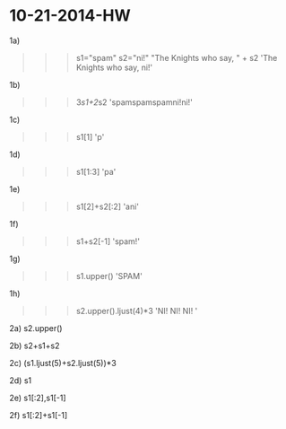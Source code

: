 10-21-2014-HW
=============
1a)
>>> s1="spam"
>>> s2="ni!"
>>> "The Knights who say, " + s2
'The Knights who say, ni!'

1b) 
>>> 3*s1+2*s2
'spamspamspamni!ni!'

1c)
>>> s1[1]
'p'

1d)
>>> s1[1:3]
'pa'

1e)
>>> s1[2]+s2[:2]
'ani'

1f)
>>> s1+s2[-1]
'spam!'

1g)
>>> s1.upper()
'SPAM'

1h)
>>> s2.upper().ljust(4)*3
'NI! NI! NI! '

2a)
s2.upper()

2b)
s2+s1+s2

2c)
(s1.ljust(5)+s2.ljust(5))*3

2d)
s1

2e)
s1[:2],s1[-1]

2f)
s1[:2]+s1[-1]
